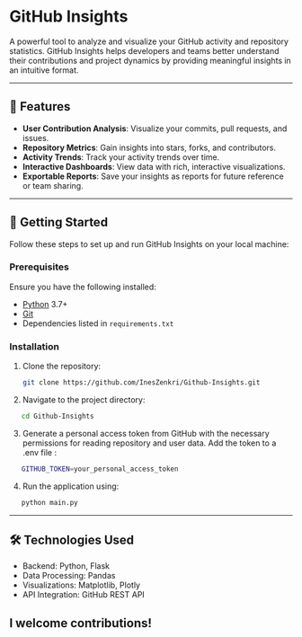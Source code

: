 # GitHub Insights

A powerful tool to analyze and visualize your GitHub activity and repository statistics. GitHub Insights helps developers and teams better understand their contributions and project dynamics by providing meaningful insights in an intuitive format.

---

## 🎯 Features

- **User Contribution Analysis**: Visualize your commits, pull requests, and issues.
- **Repository Metrics**: Gain insights into stars, forks, and contributors.
- **Activity Trends**: Track your activity trends over time.
- **Interactive Dashboards**: View data with rich, interactive visualizations.
- **Exportable Reports**: Save your insights as reports for future reference or team sharing.

---

## 🚀 Getting Started

Follow these steps to set up and run GitHub Insights on your local machine:

### Prerequisites

Ensure you have the following installed:
- [Python](https://www.python.org/) 3.7+
- [Git](https://git-scm.com/)
- Dependencies listed in `requirements.txt`

### Installation

1. Clone the repository:
   ```bash
   git clone https://github.com/InesZenkri/Github-Insights.git
   ```
2. Navigate to the project directory:
 ```bash
    cd Github-Insights
```

3. Generate a personal access token from GitHub with the necessary permissions for reading repository and user data.
Add the token to a .env file :
```bash
   GITHUB_TOKEN=your_personal_access_token
```
4. Run the application using:
```bash
   python main.py
```
- - -

## 🛠️ Technologies Used

- Backend: Python, Flask
- Data Processing: Pandas
- Visualizations: Matplotlib, Plotly
- API Integration: GitHub REST API


## I welcome contributions! 
